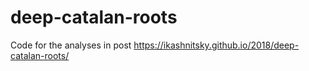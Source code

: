 # deep-catalan-roots
Code for the analyses in post https://ikashnitsky.github.io/2018/deep-catalan-roots/
